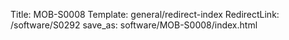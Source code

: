 Title: MOB-S0008
Template: general/redirect-index
RedirectLink: /software/S0292
save_as: software/MOB-S0008/index.html